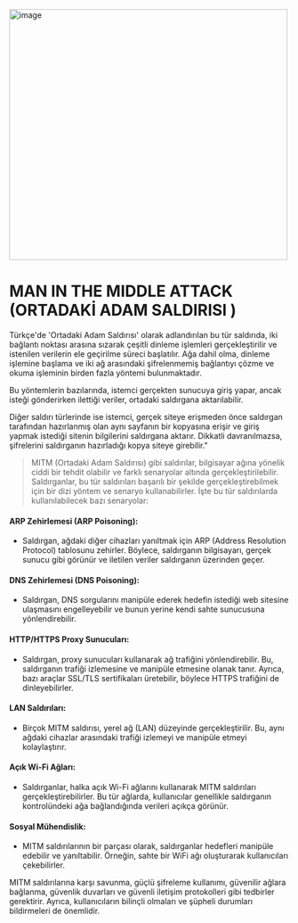 
<img width="500" img height='450' alt="image" src="https://github.com/Hamza-Limon/Man-in-the-middle-attack/assets/140405710/69399011-f105-4124-ac5b-20dd47f6eaa3">

# MAN IN THE MIDDLE ATTACK (ORTADAKİ ADAM SALDIRISI )

Türkçe'de 'Ortadaki Adam Saldırısı' olarak adlandırılan bu tür saldırıda, iki bağlantı noktası arasına sızarak çeşitli dinleme işlemleri gerçekleştirilir ve istenilen verilerin ele geçirilme süreci başlatılır. Ağa dahil olma, dinleme işlemine başlama ve iki ağ arasındaki şifrelenmemiş bağlantıyı çözme ve okuma işleminin birden fazla yöntemi bulunmaktadır.

Bu yöntemlerin bazılarında, istemci gerçekten sunucuya giriş yapar, ancak isteği gönderirken ilettiği veriler, ortadaki saldırgana aktarılabilir.

Diğer saldırı türlerinde ise istemci, gerçek siteye erişmeden önce saldırgan tarafından hazırlanmış olan aynı sayfanın bir kopyasına erişir ve giriş yapmak istediği sitenin bilgilerini saldırgana aktarır. Dikkatli davranılmazsa, şifrelerini saldırganın hazırladığı kopya siteye girebilir."


> MITM (Ortadaki Adam Saldırısı) gibi saldırılar, bilgisayar ağına yönelik ciddi bir tehdit olabilir ve farklı senaryolar altında gerçekleştirilebilir. Saldırganlar, bu tür saldırıları başarılı bir şekilde gerçekleştirebilmek için bir dizi yöntem ve senaryo kullanabilirler. İşte bu tür saldırılarda kullanılabilecek bazı senaryolar:

#### ARP Zehirlemesi (ARP Poisoning):

- Saldırgan, ağdaki diğer cihazları yanıltmak için ARP (Address Resolution Protocol) tablosunu zehirler. Böylece, saldırganın bilgisayarı, gerçek sunucu gibi görünür ve iletilen veriler saldırganın üzerinden geçer.

#### DNS Zehirlemesi (DNS Poisoning):

- Saldırgan, DNS sorgularını manipüle ederek hedefin istediği web sitesine ulaşmasını engelleyebilir ve bunun yerine kendi sahte sunucusuna yönlendirebilir.

#### HTTP/HTTPS Proxy Sunucuları:

- Saldırgan, proxy sunucuları kullanarak ağ trafiğini yönlendirebilir. Bu, saldırganın trafiği izlemesine ve manipüle etmesine olanak tanır. Ayrıca, bazı araçlar SSL/TLS sertifikaları üretebilir, böylece HTTPS trafiğini de dinleyebilirler.

#### LAN Saldırıları:

- Birçok MITM saldırısı, yerel ağ (LAN) düzeyinde gerçekleştirilir. Bu, aynı ağdaki cihazlar arasındaki trafiği izlemeyi ve manipüle etmeyi kolaylaştırır.

#### Açık Wi-Fi Ağları:

- Saldırganlar, halka açık Wi-Fi ağlarını kullanarak MITM saldırıları gerçekleştirebilirler. Bu tür ağlarda, kullanıcılar genellikle saldırganın kontrolündeki ağa bağlandığında verileri açıkça görünür.

#### Sosyal Mühendislik:

- MITM saldırılarının bir parçası olarak, saldırganlar hedefleri manipüle edebilir ve yanıltabilir. Örneğin, sahte bir WiFi ağı oluşturarak kullanıcıları çekebilirler.

MITM saldırılarına karşı savunma, güçlü şifreleme kullanımı, güvenilir ağlara bağlanma, güvenlik duvarları ve güvenli iletişim protokolleri gibi tedbirler gerektirir. Ayrıca, kullanıcıların bilinçli olmaları ve şüpheli durumları bildirmeleri de önemlidir.



